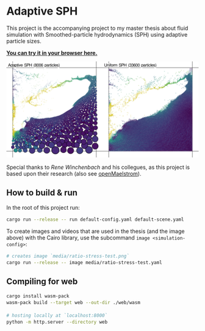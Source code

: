 # Adaptive SPH

This project is the accompanying project to my master thesis about fluid simulation with Smoothed-particle hydrodynamics (SPH) using adaptive particle sizes.

**[You can try it in your browser here.](https://kaegi.github.io/adaptive-sph/)**

![](motivation.png)

Special thanks to *Rene Winchenbach* and his collegues, as this project is based upon their research (also see [openMaelstrom](https://github.com/wi-re/openMaelstrom)).

## How to build & run

In the root of this project run:

```bash
cargo run --release -- run default-config.yaml default-scene.yaml
```

To create images and videos that are used in the thesis (and the image above) with the Cairo library, use the subcommand `image <simulation-config>`:

```bash
# creates image `media/ratio-stress-test.png`
cargo run --release -- image media/ratio-stress-test.yaml
```

## Compiling for web

```bash
cargo install wasm-pack
wasm-pack build --target web --out-dir ./web/wasm

# hosting locally at `localhost:8000`
python -m http.server --directory web
```


